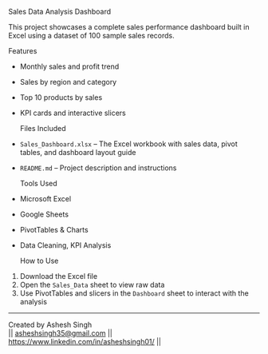  Sales Data Analysis Dashboard

This project showcases a complete sales performance dashboard built in Excel using a dataset of 100 sample sales records.

  Features
- Monthly sales and profit trend
- Sales by region and category
- Top 10 products by sales
- KPI cards and interactive slicers

  Files Included
- `Sales_Dashboard.xlsx` – The Excel workbook with sales data, pivot tables, and dashboard layout guide
- `README.md` – Project description and instructions

  Tools Used
- Microsoft Excel
- Google Sheets
- PivotTables & Charts
- Data Cleaning, KPI Analysis

  How to Use
1. Download the Excel file
2. Open the `Sales_Data` sheet to view raw data
3. Use PivotTables and slicers in the `Dashboard` sheet to interact with the analysis

---

  Created by Ashesh Singh  
  || asheshsingh35@gmail.com || https://www.linkedin.com/in/asheshsingh01/ ||